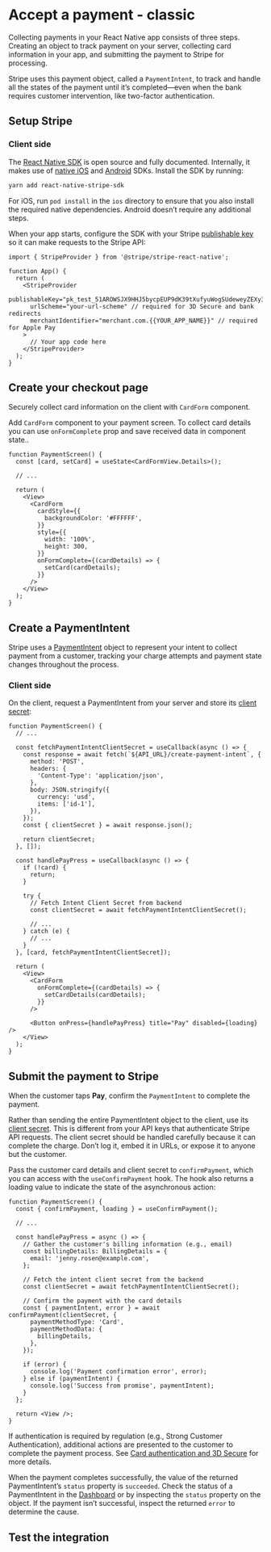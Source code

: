 # Accept a payment - classic

Collecting payments in your React Native app consists of three steps. Creating an object to track payment on your server, collecting card information in your app, and submitting the payment to Stripe for processing.

Stripe uses this payment object, called a `PaymentIntent`, to track and handle all the states of the payment until it’s completed—even when the bank requires customer intervention, like two-factor authentication.

## Setup Stripe

### Client side

The [React Native SDK](https://github.com/stripe/stripe-react-native) is open source and fully documented. Internally, it makes use of [native iOS](https://github.com/stripe/stripe-ios) and [Android](https://github.com/stripe/stripe-android) SDKs. Install the SDK by running:

```sh
yarn add react-native-stripe-sdk
```

For iOS, run `pod install` in the `ios` directory to ensure that you also install the required native dependencies. Android doesn’t require any additional steps.

When your app starts, configure the SDK with your Stripe [publishable key](https://stripe.com/dashboard.stripe.com/account/apikeys) so it can make requests to the Stripe API:

```tsx
import { StripeProvider } from '@stripe/stripe-react-native';

function App() {
  return (
    <StripeProvider
      publishableKey="pk_test_51AROWSJX9HHJ5bycpEUP9dK39tXufyuWogSUdeweyZEXy3LC7M8yc5d9NlQ96fRCVL0BlAu7Nqt4V7N5xZjJnrkp005fDiTMIr"
      urlScheme="your-url-scheme" // required for 3D Secure and bank redirects
      merchantIdentifier="merchant.com.{{YOUR_APP_NAME}}" // required for Apple Pay
    >
      // Your app code here
    </StripeProvider>
  );
}
```

## Create your checkout page

Securely collect card information on the client with `CardForm` component.

Add `CardForm` component to your payment screen. To collect card details you can use `onFormComplete` prop and save received data in component state..

```tsx
function PaymentScreen() {
  const [card, setCard] = useState<CardFormView.Details>();

  // ...

  return (
    <View>
      <CardForm
        cardStyle={{
          backgroundColor: '#FFFFFF',
        }}
        style={{
          width: '100%',
          height: 300,
        }}
        onFormComplete={(cardDetails) => {
          setCard(cardDetails);
        }}
      />
    </View>
  );
}
```

## Create a PaymentIntent

Stripe uses a [PaymentIntent](https://stripe.com/docs/api/payment_intents) object to represent your intent to collect payment from a customer, tracking your charge attempts and payment state changes throughout the process.

### Client side

On the client, request a PaymentIntent from your server and store its [client secret](https://stripe.com/docs/api/payment_intents/object#payment_intent_object-client_secret):

```tsx
function PaymentScreen() {
  // ...

  const fetchPaymentIntentClientSecret = useCallback(async () => {
    const response = await fetch(`${API_URL}/create-payment-intent`, {
      method: 'POST',
      headers: {
        'Content-Type': 'application/json',
      },
      body: JSON.stringify({
        currency: 'usd',
        items: ['id-1'],
      }),
    });
    const { clientSecret } = await response.json();

    return clientSecret;
  }, []);

  const handlePayPress = useCallback(async () => {
    if (!card) {
      return;
    }

    try {
      // Fetch Intent Client Secret from backend
      const clientSecret = await fetchPaymentIntentClientSecret();

      // ...
    } catch (e) {
      // ...
    }
  }, [card, fetchPaymentIntentClientSecret]);

  return (
    <View>
      <CardForm
        onFormComplete={(cardDetails) => {
          setCardDetails(cardDetails);
        }}
      />

      <Button onPress={handlePayPress} title="Pay" disabled={loading} />
    </View>
  );
}
```

## Submit the payment to Stripe

When the customer taps **Pay**, confirm the `PaymentIntent` to complete the payment.

Rather than sending the entire PaymentIntent object to the client, use its [client secret](https://stripe.com/docs/api/payment_intents/object#payment_intent_object-client_secret). This is different from your API keys that authenticate Stripe API requests. The client secret should be handled carefully because it can complete the charge. Don’t log it, embed it in URLs, or expose it to anyone but the customer.

Pass the customer card details and client secret to `confirmPayment`, which you can access with the `useConfirmPayment` hook. The hook also returns a loading value to indicate the state of the asynchronous action:

```tsx
function PaymentScreen() {
  const { confirmPayment, loading } = useConfirmPayment();

  // ...

  const handlePayPress = async () => {
    // Gather the customer's billing information (e.g., email)
    const billingDetails: BillingDetails = {
      email: 'jenny.rosen@example.com',
    };

    // Fetch the intent client secret from the backend
    const clientSecret = await fetchPaymentIntentClientSecret();

    // Confirm the payment with the card details
    const { paymentIntent, error } = await confirmPayment(clientSecret, {
      paymentMethodType: 'Card',
      paymentMethodData: {
        billingDetails,
      },
    });

    if (error) {
      console.log('Payment confirmation error', error);
    } else if (paymentIntent) {
      console.log('Success from promise', paymentIntent);
    }
  };

  return <View />;
}
```

If authentication is required by regulation (e.g., Strong Customer Authentication), additional actions are presented to the customer to complete the payment process. See [Card authentication and 3D Secure](https://stripe.com/docs/payments/3d-secure) for more details.

When the payment completes successfully, the value of the returned PaymentIntent’s `status` property is `succeeded`. Check the status of a PaymentIntent in the [Dashboard](https://dashboard.stripe.com/test/payments) or by inspecting the `status` property on the object. If the payment isn’t successful, inspect the returned `error` to determine the cause.

## Test the integration
